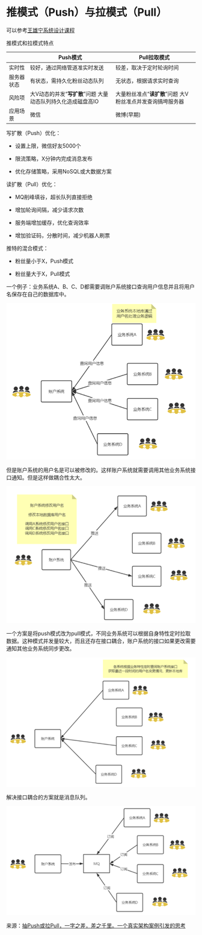 # 推模式（Push）与拉模式（Pull）

可以参考[王雄宁系统设计课程](http://localhost:8080/wxning-blog/interview/system-design/notes/07/03.html)

推模式和拉模式特点



|            | **Push**模式                                                 | **Pull**拉取模式                                           |
| ---------- | ------------------------------------------------------------ | ---------------------------------------------------------- |
| 实时性     | 较好，通过网络管道准实时发送                                 | 较差，取决于定时轮询时间                                   |
| 服务器状态 | 有状态，需持久化粉丝动态队列                                 | 无状态，根据请求实时查询                                   |
| 风险项     | 大V动态的并发“**写扩散**”问题 大量动态队列持久化造成磁盘高IO | 大量粉丝准点“**读扩散**”问题 大V粉丝准点并发查询搞垮服务器 |
| 应用场景   | 微信                                                         | 微博(早期)                                                 |

写扩散（Push）优化：

- 设置上限，微信好友5000个

- 限流策略，X分钟内完成消息发布

- 优化存储策略，采用NoSQL或大数据方案

读扩散（Pull）优化：

- MQ削峰填谷，超长队列直接拒绝

- 增加轮询间隔，减少请求次数

- 服务端增加缓存，优化查询效率

- 增加验证码，分散时间，减少机器人刷票

推特的混合模式：

- 粉丝量小于X，Push模式
  
- 粉丝量大于X，Pull模式

一个例子：业务系统A、B、C、D都需要调账户系统接口查询用户信息并且将用户名保存在自己的数据库中。

![img](./assets/image-20220424124455440.png)

但是账户系统的用户名是可以被修改的。这样账户系统就需要调用其他业务系统接口通知。但是这样做耦合性太大。

![img](./assets/image-20220424124805790.png)

一个方案是将push模式改为pull模式，不同业务系统可以根据自身特性定时拉取数据。这种模式并发量较大，而且还存在接口耦合，账户系统的接口如果更改需要通知其他业务系统同步更改。

![img](./assets/image-20220424125021988.png)

解决接口耦合的方案就是消息队列。

![img](./assets/image-20220424125045800.png)

来源：[抽Push或拉Pull，一字之差，差之千里。一个真实架构案例引发的思考](https://www.bilibili.com/video/BV1zh411n7Dw/?spm_id_from=333.788)
